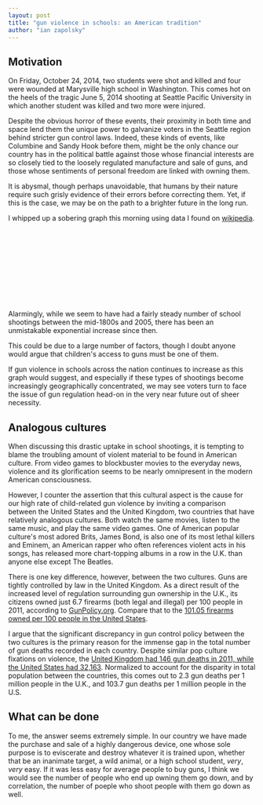 ```yaml
---
layout: post
title: "gun violence in schools: an American tradition"
author: "ian zapolsky"
---
```


<link rel="stylesheet" href="/css/gun-chart.css">

<script src="/js/src/gun-chart.js"></script>

## Motivation

On Friday, October 24, 2014, two students were shot and killed and four were
wounded at Marysville high school in Washington. This comes hot on the heels of the 
tragic June 5, 2014 shooting at Seattle Pacific University in which another
student was killed and two more were injured.

Despite the obvious horror of these events, their proximity in both time and
space lend them the unique power to galvanize voters in the Seattle region
behind stricter gun control laws. Indeed, these kinds of events, like Columbine 
and Sandy Hook before them, might be the only chance our country has in the
political battle against those whose financial interests are so closely tied 
to the loosely regulated manufacture and sale of guns, and those whose sentiments of
personal freedom are linked with owning them.

It is abysmal, though perhaps unavoidable, that humans by their nature require
such grisly evidence of their errors before correcting them. Yet, if 
this is the case, we may be on the path to a brighter future in the long run.

I whipped up a sobering graph this morning using data I found on [wikipedia](http://en.wikipedia.org/wiki/List_of_school_shootings_in_the_United_States).

<svg class="chart shootings"></svg>

Alarmingly, while we seem to have had a fairly steady number of school shootings
between the mid-1800s and 2005, there has been an unmistakable exponential
increase since then.

This could be due to a large number of factors, though I doubt anyone would argue
that children's access to guns must be one of them.

If gun violence in schools across the nation continues to increase as this
graph would suggest, and especially if these types of shootings become increasingly 
geographically concentrated, we may see voters turn to face the issue of gun 
regulation head-on in the very near future out of sheer necessity.

## Analogous cultures

When discussing this drastic uptake in school shootings, it is tempting to blame the
troubling amount of violent material to be found in American culture.
From video games to blockbuster movies to the everyday news, violence and its 
glorification seems to be nearly omnipresent in the modern American consciousness.

However, I counter the assertion that this cultural aspect is the cause for our
high rate of child-related gun violence by inviting a comparison between the United
States and the United Kingdom, two countries that have relatively analogous
cultures. Both watch the same movies, listen to the same music, and play the same 
video games. One of American popular culture's most adored Brits, James Bond, 
is also one of its most lethal killers and Eminem, an American rapper who often 
references violent acts in his songs, has released more chart-topping albums 
in a row in the U.K. than anyone else except The Beatles.

There is one key difference, however, between the two cultures. Guns are tightly
controlled by law in the United Kingdom. As a direct result of the increased
level of regulation surrounding gun ownership in the U.K., its citizens owned
just 6.7 firearms (both legal and illegal) per 100 people in 2011, according to
[GunPolicy.org](http://www.gunpolicy.org/firearms/region/united-kingdom). Compare
that to the [101.05 firearms owned per 100 people in the United States](http://www.gunpolicy.org/firearms/region/united-states).

I argue that the significant discrepancy in gun control policy between the two
cultures is the primary reason for the immense gap in the total number of gun 
deaths recorded in each country. Despite similar pop culture fixations on violence,
the [United Kingdom had 146 gun deaths in 2011, while the United States had 32,163](http://www.gunpolicy.org/firearms/compare/192/total_number_of_gun_deaths/194). 
Normalized to account for the disparity in total population between the countries,
this comes out to 2.3 gun deaths per 1 million people in the U.K., and 103.7 gun
deaths per 1 million people in the U.S.

## What can be done

To me, the answer seems extremely simple. In our country we have made the purchase 
and sale of a highly dangerous device, one whose sole purpose is to eviscerate 
and destroy whatever it is trained upon, whether that be an inanimate target, a wild 
animal, or a high school student, *very*, *very* easy. If it was less easy for average 
people to buy guns, I think we would see the number of people who end up owning them 
go down, and by correlation, the number of poeple who shoot people with them go down 
as well.

